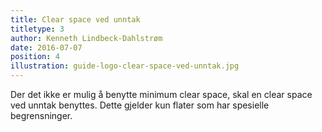 ```yaml
---
title: Clear space ved unntak
titletype: 3
author: Kenneth Lindbeck-Dahlstrøm
date: 2016-07-07
position: 4
illustration: guide-logo-clear-space-ved-unntak.jpg
---
```


Der det ikke er mulig å benytte minimum clear space, skal en clear space ved unntak benyttes. Dette gjelder kun flater som har spesielle begrensninger.
